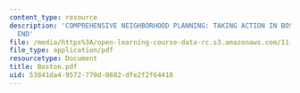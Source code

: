 ```yaml
---
content_type: resource
description: 'COMPREHENSIVE NEIGHBORHOOD PLANNING: TAKING ACTION IN BOSTON''S SOUTH
  END'
file: /media/https%3A/open-learning-course-data-rc.s3.amazonaws.com/11-201-gateway-planning-action-fall-2002/53841da49572770d0682dfe2f2f64418_Boston.pdf
file_type: application/pdf
resourcetype: Document
title: Boston.pdf
uid: 53841da4-9572-770d-0682-dfe2f2f64418
---
```

